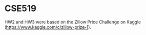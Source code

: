 # CSE519

HW2 and HW3 were based on the Zillow Price Challenge on Kaggle (https://www.kaggle.com/c/zillow-prize-1). 
